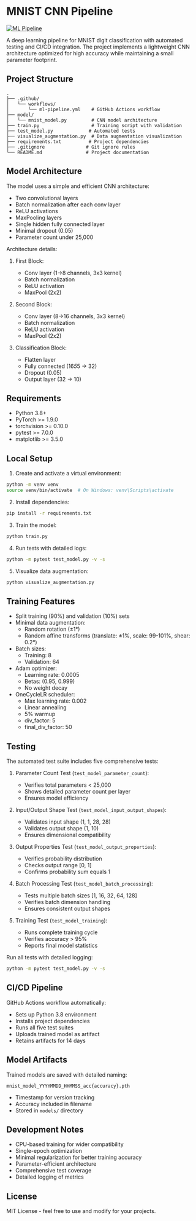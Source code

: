 # MNIST CNN Pipeline

[![ML Pipeline](https://github.com/milindchawre/MNIST-CNN-Pipeline/actions/workflows/ml-pipeline.yml/badge.svg)](https://github.com/milindchawre/MNIST-CNN-Pipeline/actions/workflows/ml-pipeline.yml)

A deep learning pipeline for MNIST digit classification with automated testing and CI/CD integration. The project implements a lightweight CNN architecture optimized for high accuracy while maintaining a small parameter footprint.

## Project Structure 

```
.
├── .github/
│   └── workflows/
│       └── ml-pipeline.yml    # GitHub Actions workflow
├── model/
│   └── mnist_model.py         # CNN model architecture
├── train.py                   # Training script with validation
├── test_model.py             # Automated tests
├── visualize_augmentation.py  # Data augmentation visualization
├── requirements.txt          # Project dependencies
├── .gitignore               # Git ignore rules
└── README.md                # Project documentation
```

## Model Architecture

The model uses a simple and efficient CNN architecture:
- Two convolutional layers
- Batch normalization after each conv layer
- ReLU activations
- MaxPooling layers
- Single hidden fully connected layer
- Minimal dropout (0.05)
- Parameter count under 25,000

Architecture details:
1. First Block:
   - Conv layer (1→8 channels, 3x3 kernel)
   - Batch normalization
   - ReLU activation
   - MaxPool (2x2)

2. Second Block:
   - Conv layer (8→16 channels, 3x3 kernel)
   - Batch normalization
   - ReLU activation
   - MaxPool (2x2)

3. Classification Block:
   - Flatten layer
   - Fully connected (16*5*5 → 32)
   - Dropout (0.05)
   - Output layer (32 → 10)

## Requirements

- Python 3.8+
- PyTorch >= 1.9.0
- torchvision >= 0.10.0
- pytest >= 7.0.0
- matplotlib >= 3.5.0

## Local Setup

1. Create and activate a virtual environment:
```bash
python -m venv venv
source venv/bin/activate  # On Windows: venv\Scripts\activate
```

2. Install dependencies:
```bash
pip install -r requirements.txt
```

3. Train the model:
```bash
python train.py
```

4. Run tests with detailed logs:
```bash
python -m pytest test_model.py -v -s
```

5. Visualize data augmentation:
```bash
python visualize_augmentation.py
```

## Training Features

- Split training (90%) and validation (10%) sets
- Minimal data augmentation:
  - Random rotation (±1°)
  - Random affine transforms (translate: ±1%, scale: 99-101%, shear: 0.2°)
- Batch sizes:
  - Training: 8
  - Validation: 64
- Adam optimizer:
  - Learning rate: 0.0005
  - Betas: (0.95, 0.999)
  - No weight decay
- OneCycleLR scheduler:
  - Max learning rate: 0.002
  - Linear annealing
  - 5% warmup
  - div_factor: 5
  - final_div_factor: 50

## Testing

The automated test suite includes five comprehensive tests:

1. Parameter Count Test (`test_model_parameter_count`):
   - Verifies total parameters < 25,000
   - Shows detailed parameter count per layer
   - Ensures model efficiency

2. Input/Output Shape Test (`test_model_input_output_shapes`):
   - Validates input shape (1, 1, 28, 28)
   - Validates output shape (1, 10)
   - Ensures dimensional compatibility

3. Output Properties Test (`test_model_output_properties`):
   - Verifies probability distribution
   - Checks output range [0, 1]
   - Confirms probability sum equals 1

4. Batch Processing Test (`test_model_batch_processing`):
   - Tests multiple batch sizes [1, 16, 32, 64, 128]
   - Verifies batch dimension handling
   - Ensures consistent output shapes

5. Training Test (`test_model_training`):
   - Runs complete training cycle
   - Verifies accuracy > 95%
   - Reports final model statistics

Run all tests with detailed logging:
```bash
python -m pytest test_model.py -v -s
```

## CI/CD Pipeline

GitHub Actions workflow automatically:
- Sets up Python 3.8 environment
- Installs project dependencies
- Runs all five test suites
- Uploads trained model as artifact
- Retains artifacts for 14 days

## Model Artifacts

Trained models are saved with detailed naming:
```
mnist_model_YYYYMMDD_HHMMSS_acc{accuracy}.pth
```
- Timestamp for version tracking
- Accuracy included in filename
- Stored in `models/` directory

## Development Notes

- CPU-based training for wider compatibility
- Single-epoch optimization
- Minimal regularization for better training accuracy
- Parameter-efficient architecture
- Comprehensive test coverage
- Detailed logging of metrics

## License

MIT License - feel free to use and modify for your projects.
